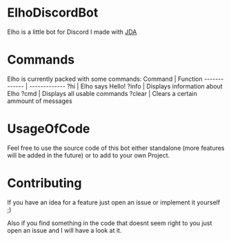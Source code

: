 # ElhoDiscordBot
Elho is a little bot for Discord I made with [JDA](https://github.com/DV8FromTheWorld/JDA)

# Commands
Elho is currently packed with some commands:
Command  | Function
------------- | -------------
?hi  | Elho says Hello!
?info  | Displays information about Elho
?cmd | Displays all usable commands
?clear | Clears a certain ammount of messages

# UsageOfCode
Feel free to use the source code of this bot either standalone (more features will be added in the future) or to add to your own Project.

# Contributing
If you have an idea for a feature just open an issue or implement it yourself ;)

Also if you find something in the code that doesnt seem right to you just open an issue and I will have a look at it.
